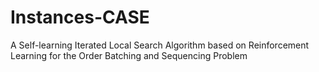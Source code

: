 # Instances-CASE
A Self-learning Iterated Local Search Algorithm based on Reinforcement Learning for the Order Batching and Sequencing Problem
